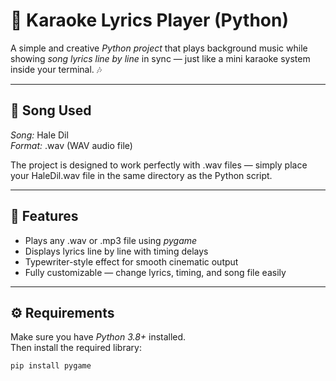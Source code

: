 # 🎤 Karaoke Lyrics Player (Python)

A simple and creative *Python project* that plays background music while showing *song lyrics line by line* in sync — just like a mini karaoke system inside your terminal. 🎶  

---

## 🎵 Song Used
*Song:* Hale Dil  
*Format:* .wav (WAV audio file)  

The project is designed to work perfectly with .wav files — simply place your HaleDil.wav file in the same directory as the Python script.

---

## 🌟 Features
- Plays any .wav or .mp3 file using *pygame*
- Displays lyrics line by line with timing delays
- Typewriter-style effect for smooth cinematic output
- Fully customizable — change lyrics, timing, and song file easily

---

## ⚙ Requirements
Make sure you have *Python 3.8+* installed.  
Then install the required library:

```bash
pip install pygame
